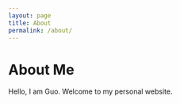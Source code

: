 ```yaml
---
layout: page
title: About
permalink: /about/
---
```


# About Me

Hello, I am Guo. Welcome to my personal website.

